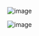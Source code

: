 ![image](https://github.com/user-attachments/assets/dc8d9cef-08ab-4d49-a56c-f847f122ab36)


![image](https://github.com/user-attachments/assets/0a2fee36-e07e-468c-849f-ad168ce226c2)

